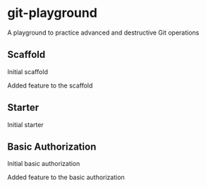 # git-playground
A playground to practice advanced and destructive Git operations

## Scaffold

Initial scaffold

Added feature to the scaffold

## Starter

Initial starter

## Basic Authorization

Initial basic authorization

Added feature to the basic authorization

